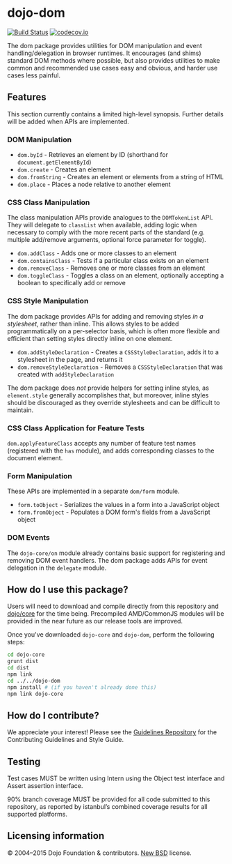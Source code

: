 # dojo-dom

[![Build Status](https://travis-ci.org/dojo/dom.svg?branch=master)](https://travis-ci.org/dojo/dom)
[![codecov.io](http://codecov.io/github/dojo/dom/coverage.svg?branch=master)](http://codecov.io/github/dojo/dom?branch=master)

The dom package provides utilities for DOM manipulation and event handling/delegation in browser runtimes.
It encourages (and shims) standard DOM methods where possible, but also provides utilities to make
common and recommended use cases easy and obvious, and harder use cases less painful.

## Features

This section currently contains a limited high-level synopsis.  Further details will be added when APIs are implemented.

### DOM Manipulation

* `dom.byId` - Retrieves an element by ID (shorthand for `document.getElementById`)
* `dom.create` - Creates an element
* `dom.fromString` - Creates an element or elements from a string of HTML
* `dom.place` - Places a node relative to another element

### CSS Class Manipulation

The class manipulation APIs provide analogues to the `DOMTokenList` API.  They will delegate to `classList`
when available, adding logic when necessary to comply with the more recent parts of the standard
(e.g. multiple add/remove arguments, optional force parameter for toggle).

* `dom.addClass` - Adds one or more classes to an element
* `dom.containsClass` - Tests if a particular class exists on an element
* `dom.removeClass` - Removes one or more classes from an element
* `dom.toggleClass` - Toggles a class on an element, optionally accepting a boolean to specifically add or remove

### CSS Style Manipulation

The dom package provides APIs for adding and removing styles *in a stylesheet*, rather than inline.  This allows
styles to be added programmatically on a per-selector basis, which is often more flexible and efficient than
setting styles directly inline on one element.

* `dom.addStyleDeclaration` - Creates a `CSSStyleDeclaration`, adds it to a stylesheet in the page, and returns it
* `dom.removeStyleDeclaration` - Removes a `CSSStyleDeclaration` that was created with `addStyleDeclaration`

The dom package does *not* provide helpers for setting inline styles, as `element.style` generally accomplishes that,
but moreover, inline styles should be discouraged as they override stylesheets and can be difficult to maintain.

### CSS Class Application for Feature Tests

`dom.applyFeatureClass` accepts any number of feature test names (registered with the `has` module), and adds
corresponding classes to the document element.

### Form Manipulation

These APIs are implemented in a separate `dom/form` module.

* `form.toObject` - Serializes the values in a form into a JavaScript object
* `form.fromObject` - Populates a DOM form's fields from a JavaScript object

### DOM Events

The `dojo-core/on` module already contains basic support for registering and removing DOM event handlers.
The dom package adds APIs for event delegation in the `delegate` module.

## How do I use this package?

Users will need to download and compile directly from this repository and
[dojo/core](https://github.com/dojo/core) for the time being.
Precompiled AMD/CommonJS modules will be provided in the near future as our release tools are improved.

Once you've downloaded `dojo-core` and `dojo-dom`, perform the following steps:

```sh
cd dojo-core
grunt dist
cd dist
npm link
cd ../../dojo-dom
npm install # (if you haven't already done this)
npm link dojo-core
```

## How do I contribute?

We appreciate your interest!  Please see the [Guidelines Repository](https://github.com/dojo/guidelines#readme) for the
Contributing Guidelines and Style Guide.

## Testing

Test cases MUST be written using Intern using the Object test interface and Assert assertion interface.

90% branch coverage MUST be provided for all code submitted to this repository, as reported by istanbul’s combined coverage results for all supported platforms.

## Licensing information

© 2004–2015 Dojo Foundation & contributors. [New BSD](http://opensource.org/licenses/BSD-3-Clause) license.

